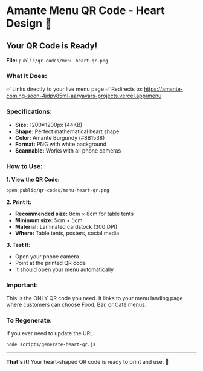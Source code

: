# Amante Menu QR Code - Heart Design 💝

## Your QR Code is Ready!

**File:** `public/qr-codes/menu-heart-qr.png`

### What It Does:
✅ Links directly to your live menu page
✅ Redirects to: https://amante-coming-soon-4jdpv85ml-aaryavars-projects.vercel.app/menu

### Specifications:
- **Size:** 1200×1200px (44KB)
- **Shape:** Perfect mathematical heart shape
- **Color:** Amante Burgundy (#8B1538)
- **Format:** PNG with white background
- **Scannable:** Works with all phone cameras

### How to Use:

**1. View the QR Code:**
```bash
open public/qr-codes/menu-heart-qr.png
```

**2. Print It:**
- **Recommended size:** 8cm × 8cm for table tents
- **Minimum size:** 5cm × 5cm
- **Material:** Laminated cardstock (300 DPI)
- **Where:** Table tents, posters, social media

**3. Test It:**
- Open your phone camera
- Point at the printed QR code
- It should open your menu automatically

### Important:
This is the ONLY QR code you need. It links to your menu landing page where customers can choose Food, Bar, or Café menus.

### To Regenerate:
If you ever need to update the URL:
```bash
node scripts/generate-heart-qr.js
```

---

**That's it!** Your heart-shaped QR code is ready to print and use. 🎉
